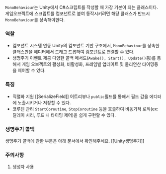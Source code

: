 `MonoBehaviour`는 Unity에서 C#스크립트를 작성할 때 가장 기본이 되는 클래스이다.
게임오브젝트에 스크립트를 컴포넌트로 붙여 동작시키려면 해당 클래스가 반드시 `MonoBehaviour`를 상속해야한다.


### 역할
- 컴포넌트 시스템 연동
	Unity의 컴포넌트 기반 구조에서, `MonoBehaviour`를 상속한 클래스만을 에디터에서 드래그 드롭하여 컴포넌트로 연결할 수 있다.
- 생명주기 이벤트 제공
	다양한 콜백 메서드(`Awake(), Start(), Update()`등)를 통해서 게임 오브젝트의 활성화, 비활성화, 
	프레임별 업데이트 및 물리연산 타이밍등을 제어할 수 있다.

### 특징
- 직렬화 지원
	[[SerializeField]] 어트리뷰나 `public`필드를 통해서 필드 값을 에디터에 노출시키거나 저장할 수 있다.
- 코루틴 관리
	`StartCoroutine`, `StopCoroutine` 등을 호출하여 비동기적 로직(ex:딜레이 처리, 루프 내 타이밍 제어)을 쉽게 구현할 수 있다. 


### 생명주기 콜백
생명주기 콜백에 관한 부분은 아래 문서에서 확인해주세요.
[[Unity생명주기]]


### 주의사항
1. 생성자 사용 